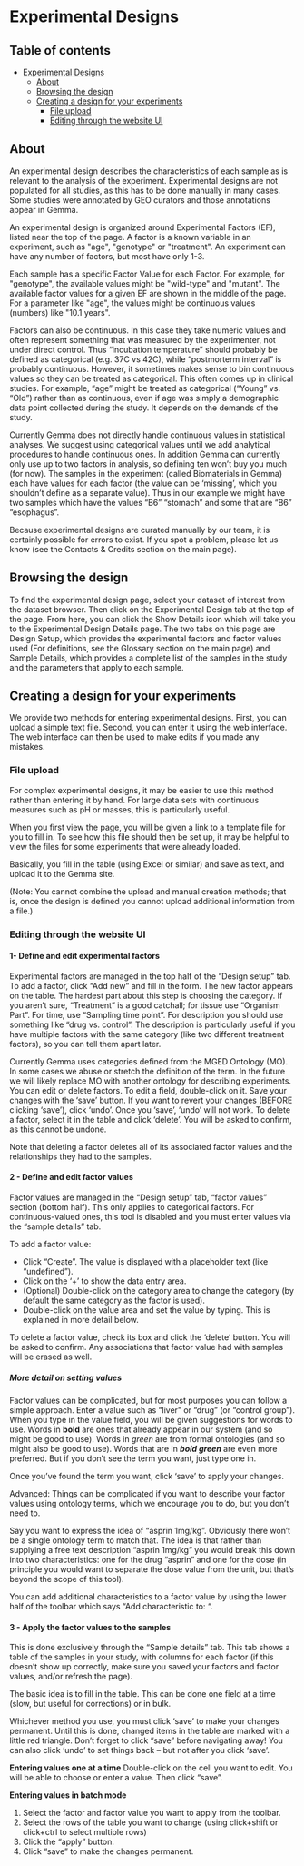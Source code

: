 # Experimental Designs

## Table of contents

- [Experimental Designs](#experimental-designs)
  * [About](#about)
  * [Browsing the design](#browsing-the-design)
  * [Creating a design for your experiments](#creating-a-design-for-your-experiments)
    + [File upload](#file-upload)
    + [Editing through the website UI](#editing-through-the-website-ui)

## About

An experimental design describes the characteristics of each sample as is relevant to the analysis of the experiment. Experimental designs are not populated for all studies, as this has to be done manually in many cases. Some studies were annotated by GEO curators and those annotations appear in Gemma.

An experimental design is organized around Experimental Factors (EF), listed near the top of the page. A factor is a known variable in an experiment, such as "age", "genotype" or "treatment". An experiment can have any number of factors, but most have only 1-3.

Each sample has a specific Factor Value for each Factor. For example, for "genotype", the available values might be "wild-type" and "mutant". The available factor values for a given EF are shown in the middle of the page. For a parameter like "age", the values might be continuous values (numbers) like "10.1 years".

Factors can also be continuous. In this case they take numeric values and often represent something that was measured by the experimenter, not under direct control. Thus “incubation temperature” should probably be defined as categorical (e.g. 37C vs 42C), while “postmorterm interval” is probably continuous. However, it sometimes makes sense to bin continuous values so they can be treated as categorical. This often comes up in clinical studies. For example, “age” might be treated as categorical (“Young” vs. “Old”) rather than as continuous, even if age was simply a demographic data point collected during the study. It depends on the demands of the study.

Currently Gemma does not directly handle continuous values in statistical analyses. We suggest using categorical values until we add analytical procedures to handle continuous ones. In addition Gemma can currently only use up to two factors in analysis, so defining ten won’t buy you much (for now).
The samples in the experiment (called Biomaterials in Gemma) each have values for each factor (the value can be ‘missing’, which you shouldn’t define as a separate value). Thus in our example we might have two samples which have the values “B6” “stomach” and some that are “B6” “esophagus”.

Because experimental designs are curated manually by our team, it is certainly possible for errors to exist. If you spot a problem, please let us know (see the Contacts & Credits section on the main page).

## Browsing the design
To find the experimental design page, select your dataset of interest from the dataset browser. Then click on the Experimental Design tab at the top of the page. From here, you can click the Show Details icon which will take you to the Experimental Design Details page. The two tabs on this page are Design Setup, which provides the experimental factors and factor values used (For definitions, see the Glossary section on the main page) and Sample Details, which provides a complete list of the samples in the study and the parameters that apply to each sample.

## Creating a design for your experiments

We provide two methods for entering experimental designs. First, you can upload a simple text file. Second, you can enter it using the web interface. The web interface can then be used to make edits if you made any mistakes.

### File upload

For complex experimental designs, it may be easier to use this method rather than entering it by hand. For large data sets with continuous measures such as pH or masses, this is particularly useful.

When you first view the page, you will be given a link to a template file for you to fill in. To see how this file should then be set up, it may be helpful to view the files for some experiments that were already loaded.

Basically, you fill in the table (using Excel or similar) and save as text, and upload it to the Gemma site.

(Note: You cannot combine the upload and manual creation methods; that is, once the design is defined you cannot upload additional information from a file.)

### Editing through the website UI

#### 1- Define and edit experimental factors
Experimental factors are managed in the top half of the “Design setup” tab. To add a factor, click “Add new” and fill in the form. The new factor appears on the table. The hardest part about this step is choosing the category. If you aren’t sure, “Treatment” is a good catchall; for tissue use “Organism Part”. For time, use “Sampling time point”. For description you should use something like “drug vs. control”. The description is particularly useful if you have multiple factors with the same category (like two different treatment factors), so you can tell them apart later.

Currently Gemma uses categories defined from the MGED Ontology (MO). In some cases we abuse or stretch the definition of the term. In the future we will likely replace MO with another ontology for describing experiments.
You can edit or delete factors. To edit a field, double-click on it. Save your changes with the ‘save’ button. If you want to revert your changes (BEFORE clicking ‘save’), click ‘undo’. Once you ‘save’, ‘undo’ will not work. To delete a factor, select it in the table and click ‘delete’. You will be asked to confirm, as this cannot be undone.

Note that deleting a factor deletes all of its associated factor values and the relationships they had to the samples.

#### 2 - Define and edit factor values
Factor values are managed in the “Design setup” tab, “factor values” section (bottom half). This only applies to categorical factors. For continuous-valued ones, this tool is disabled and you must enter values via the “sample details” tab.

To add a factor value:

- Click “Create”. The value is displayed with a placeholder text (like “undefined”).
- Click on the ‘+’ to show the data entry area.
- (Optional) Double-click on the category area to change the category (by default the same category as the factor is used).
- Double-click on the value area and set the value by typing. This is explained in more detail below.

To delete a factor value, check its box and click the ‘delete’ button. You will be asked to confirm. Any associations that factor value had with samples will be erased as well.

##### More detail on setting values

Factor values can be complicated, but for most purposes you can follow a simple approach. Enter a value such as “liver” or “drug” (or “control group”). When you type in the value field, you will be given suggestions for words to use. Words in **bold** are ones that already appear in our system (and so might be good to use). Words in _green_ are from formal ontologies (and so might also be good to use). Words that are in _**bold green**_ are even more preferred. But if you don’t see the term you want, just type one in.

Once you’ve found the term you want, click ‘save’ to apply your changes.

Advanced: Things can be complicated if you want to describe your factor values using ontology terms, which we encourage you to do, but you don’t need to.

Say you want to express the idea of “asprin 1mg/kg”. Obviously there won’t be a single ontology term to match that. The idea is that rather than supplying a free text description “asprin 1mg/kg” you would break this down into two characteristics: one for the drug “asprin” and one for the dose (in principle you would want to separate the dose value from the unit, but that’s beyond the scope of this tool).

You can add additional characteristics to a factor value by using the lower half of the toolbar which says “Add characteristic to: “.

#### 3 - Apply the factor values to the samples
This is done exclusively through the “Sample details” tab. This tab shows a table of the samples in your study, with columns for each factor (if this doesn’t show up correctly, make sure you saved your factors and factor values, and/or refresh the page).

The basic idea is to fill in the table. This can be done one field at a time (slow, but useful for corrections) or in bulk.

Whichever method you use, you must click ‘save’ to make your changes permanent. Until this is done, changed items in the table are marked with a little red triangle. Don’t forget to click “save” before navigating away! You can also click ‘undo’ to set things back – but not after you click ‘save’.

**Entering values one at a time**
Double-click on the cell you want to edit. You will be able to choose or enter a value. Then click “save”.

**Entering values in batch mode**
1. Select the factor and factor value you want to apply from the toolbar.
2. Select the rows of the table you want to change (using click+shift or click+ctrl to select multiple rows)
3. Click the “apply” button.
4. Click “save” to make the changes permanent.
